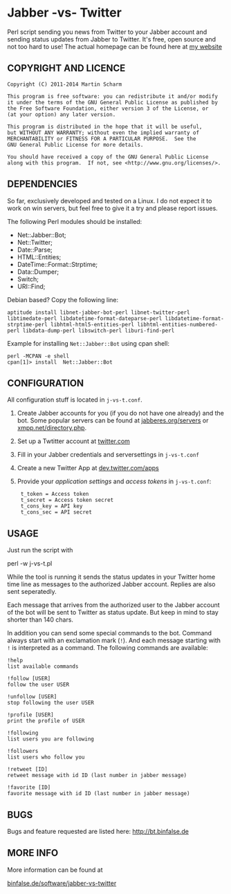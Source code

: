 # Jabber -vs- Twitter

Perl script sending you news from Twitter to your Jabber account and sending
status updates from Jabber to Twitter. It's free, open source and not too hard to use!
The actual homepage can be found here at [my website](http://binfalse.de/software/jabber-vs-twitter/)


##  COPYRIGHT AND LICENCE

    Copyright (C) 2011-2014 Martin Scharm

	This program is free software: you can redistribute it and/or modify
	it under the terms of the GNU General Public License as published by
	the Free Software Foundation, either version 3 of the License, or
	(at your option) any later version.

	This program is distributed in the hope that it will be useful,
	but WITHOUT ANY WARRANTY; without even the implied warranty of
	MERCHANTABILITY or FITNESS FOR A PARTICULAR PURPOSE.  See the
	GNU General Public License for more details.

	You should have received a copy of the GNU General Public License
	along with this program.  If not, see <http://www.gnu.org/licenses/>.

##  DEPENDENCIES

So far, exclusively developed and tested on a Linux. I do not expect it to work on win servers,
but feel free to give it a try and please report issues.

The following Perl modules should be installed:

* Net::Jabber::Bot;
* Net::Twitter;
* Date::Parse;
* HTML::Entities;
* DateTime::Format::Strptime;
* Data::Dumper;
* Switch;
* URI::Find;

Debian based? Copy the following line:

    aptitude install libnet-jabber-bot-perl libnet-twitter-perl libtimedate-perl libdatetime-format-dateparse-perl libdatetime-format-strptime-perl libhtml-html5-entities-perl libhtml-entities-numbered-perl libdata-dump-perl libswitch-perl liburi-find-perl

Example for installing `Net::Jabber::Bot` using cpan shell:

    perl -MCPAN -e shell
    cpan[1]> install  Net::Jabber::Bot


##  CONFIGURATION

All configuration stuff is located in `j-vs-t.conf`.

1. Create Jabber accounts for you (if you do not have one already) and the bot. Some popular servers can be found at [jabberes.org/servers](http://www.jabberes.org/servers/) or [xmpp.net/directory.php](https://xmpp.net/directory.php).
2. Set up a Twtitter account at [twitter.com](http://twitter.com)
3. Fill in your Jabber credentials and serversettings in `j-vs-t.conf`
4. Create a new Twitter App at [dev.twitter.com/apps](https://dev.twitter.com/apps)
5. Provide your *application settings* and *access tokens* in `j-vs-t.conf`:


        t_token = Access token
        t_secret = Access token secret
        t_cons_key = API key
        t_cons_sec = API secret


##  USAGE

Just run the script with

perl -w j-vs-t.pl

While the tool is running it sends the status updates in your Twitter home time line as 
messages to the authorized Jabber account. Replies are also sent seperatedly.

Each message that arrives from the authorized user to the Jabber account of the
bot will be sent to Twitter as status update. But keep in mind
to stay shorter than 140 chars.

In addition you can send some special commands to the bot. Command always start with an
exclamation mark (`!`). And each message starting with `!` is interpreted as a command.
The following commands are available:

	!help
	list available commands
	
	!follow [USER]
	follow the user USER
	
	!unfollow [USER]
	stop following the user USER
	
	!profile [USER]
	print the profile of USER
	
	!following
	list users you are following
	
	!followers
	list users who follow you
	
	!retweet [ID]
	retweet message with id ID (last number in jabber message)
	
	!favorite [ID]
	favorite message with id ID (last number in jabber message)


##  BUGS

Bugs and feature requested are listed here: http://bt.binfalse.de

##  MORE INFO

More information can be found at

[binfalse.de/software/jabber-vs-twitter](http://binfalse.de/software/jabber-vs-twitter/)
